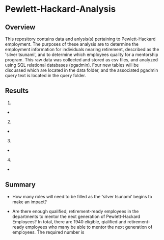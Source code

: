 # Pewlett-Hackard-Analysis

## Overview
This repository contains data and anlysis(s) pertaining to Pewlett-Hackard employment. The purposes of these analysis are to determine the employment information
for individuals nearing retirement, described as the 'silver tsunami', and to determine which employees quality for a mentorship program. This raw data was collected and stored
as csv files,  and analyzed using SQL relational databases (pgadmin). Four new tables will be discussed which are located in the data folder, and the associated pgadmin query
text is located in the query folder. 

## Results
1. 
  -
  
2.
  -
  
3.
  -
  
4.
  -


## Summary 
- How many roles will need to be filled as the 'silver tsunami' begins to make an impact?


- Are there enough qualified, retirement-ready employees in the departments to mentor the next generation of Pewlett-Hackard Employees?
In total, there are 1940 eligible, qialified and retirement-ready employees who many be able to mentor the next generation of employees. The required number is 
